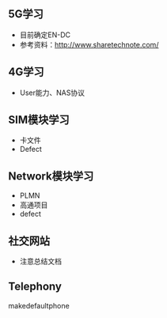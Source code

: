 ## 5G学习
- 目前确定EN-DC
- 参考资料：http://www.sharetechnote.com/

## 4G学习
- User能力、NAS协议

## SIM模块学习
- 卡文件
- Defect

## Network模块学习
- PLMN
- 高通项目
- defect

## 社交网站
- 注意总结文档


## Telephony
makedefaultphone
